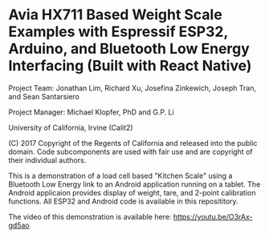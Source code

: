 # Avia HX711 Based Weight Scale Examples with Espressif ESP32, Arduino, and Bluetooth Low Energy Interfacing (Built with React Native)

Project Team: Jonathan Lim, Richard Xu, Josefina Zinkewich, Joseph Tran, and Sean Santarsiero

Project Manager: Michael Klopfer, PhD and G.P. Li

University of California, Irvine (Calit2)

(C) 2017  Copyright of the Regents of California and released into the public domain.  Code subcomponents are used with fair use and are copyright of their individual authors.

This is a demonstration of a load cell based "Kitchen Scale" using a Bluetooth Low Energy link to an Android application running on a tablet.  The Android applicaion provides display of weight, tare, and 2-point calibration functions.  All ESP32 and Android code is available in this reposititory.

The video of this demonstration is available here:  https://youtu.be/O3rAx-gd5ao
